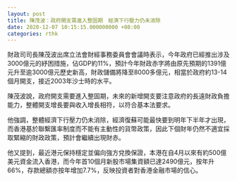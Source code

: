 ```yaml
---
layout: post
title: 陳茂波：政府開支需進入整固期　經濟下行壓力仍未消除
date: 2020-12-07 10:15:15.000000000 +08:00
categories: rthk
---
```


財政司司長陳茂波出席立法會財經事務委員會會議時表示，今年政府已經推出涉及3000億元的紓困措施，佔GDP約11%，預計今年財政赤字將由原先預期的1391億元升至逾3000億元歷史新高，財政儲備將降至8000多億元，相當於政府約13-14個月開支，接近2003年沙士時的水平。

陳茂波說，政府開支需要進入整固期，未來的新增開支要注意政府的長遠財政負擔能力，整體開支增長要與收入增長相符，以符合基本法要求。

他強調，整體經濟下行壓力仍未消除，經濟復蘇可能最快要到明年下半年才出現，而香港基於聯繫匯率制度而不能有主動性的貨幣政策，因此下個財年仍然不適宜採取緊縮的財政政策，預計會繼續出現財赤。

他又提到，最近港元保持穩定並偏向強方兌換保證，本港在自4月以來有約500億美元資金流入香港，而今年首10個月新股市場集資額已達2490億元，按年升66%，存款總額亦按年增加7.7%，反映投資者對香港金融市場的信心。
